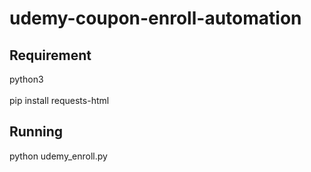 # udemy-coupon-enroll-automation

## Requirement
python3
<br/>
<br/> pip install requests-html
## Running
python udemy_enroll.py
